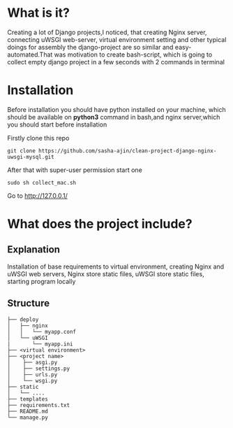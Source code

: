 # What is it?

Creating a lot of Django projects,I noticed, that creating Nginx server, connecting uWSGI web-server, virtual environment setting and other typical doings for assembly the django-project are so similar and easy-automated.That was motivation to create bash-script, which is going to collect empty django project in a few seconds with 2 commands in terminal

# Installation

Before installation you should have python installed on your machine, which should be available on **python3** command in bash,and nginx server,which you should start before installation

Firstly clone this repo
```
git clone https://github.com/sasha-ajin/clean-project-django-nginx-uwsgi-mysql.git
```

After that with super-user permission start one 
```
sudo sh collect_mac.sh 
```

Go to http://127.0.0.1/

# What does the project include?

## Explanation
Installation of base requirements to virtual environment, creating Nginx and uWSGI web servers, Nginx store static files, uWSGI store static files, starting program locally

## Structure
```
├── deploy                   
│   ├── nginx        
│   │   └── myapp.conf         
│   └── uWSGI
|       └── myapp.ini
├── <virtual environment>
├── <project name>   
│    ├── asgi.py
│    ├── settings.py
│    ├── urls.py
│    └── wsgi.py
├── static
│   └── ....
├── templates
├── requirements.txt
├── README.md
└── manage.py
```

